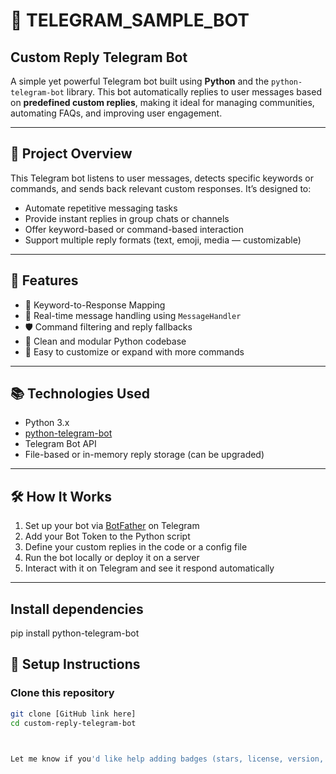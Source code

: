 # 🤖 TELEGRAM_SAMPLE_BOT

## Custom Reply Telegram Bot

A simple yet powerful Telegram bot built using **Python** and the `python-telegram-bot` library. This bot automatically replies to user messages based on **predefined custom replies**, making it ideal for managing communities, automating FAQs, and improving user engagement.

---

## 📌 Project Overview

This Telegram bot listens to user messages, detects specific keywords or commands, and sends back relevant custom responses. It’s designed to:

- Automate repetitive messaging tasks  
- Provide instant replies in group chats or channels  
- Offer keyword-based or command-based interaction  
- Support multiple reply formats (text, emoji, media — customizable)

---

## 🚀 Features

- 🧠 Keyword-to-Response Mapping  
- 🔄 Real-time message handling using `MessageHandler`  
- 🛡️ Command filtering and reply fallbacks  
- 🧱 Clean and modular Python codebase  
- 💬 Easy to customize or expand with more commands

---

## 📚 Technologies Used

- Python 3.x  
- [python-telegram-bot](https://github.com/python-telegram-bot/python-telegram-bot)  
- Telegram Bot API  
- File-based or in-memory reply storage (can be upgraded)

---

## 🛠️ How It Works

1. Set up your bot via [BotFather](https://core.telegram.org/bots#6-botfather) on Telegram  
2. Add your Bot Token to the Python script  
3. Define your custom replies in the code or a config file  
4. Run the bot locally or deploy it on a server  
5. Interact with it on Telegram and see it respond automatically

---
## Install dependencies

pip install python-telegram-bot

## 🔧 Setup Instructions

### Clone this repository
```bash
git clone [GitHub link here]
cd custom-reply-telegram-bot



Let me know if you'd like help adding badges (stars, license, version, etc.), a table of contents, or demo GIFs/screenshots!

